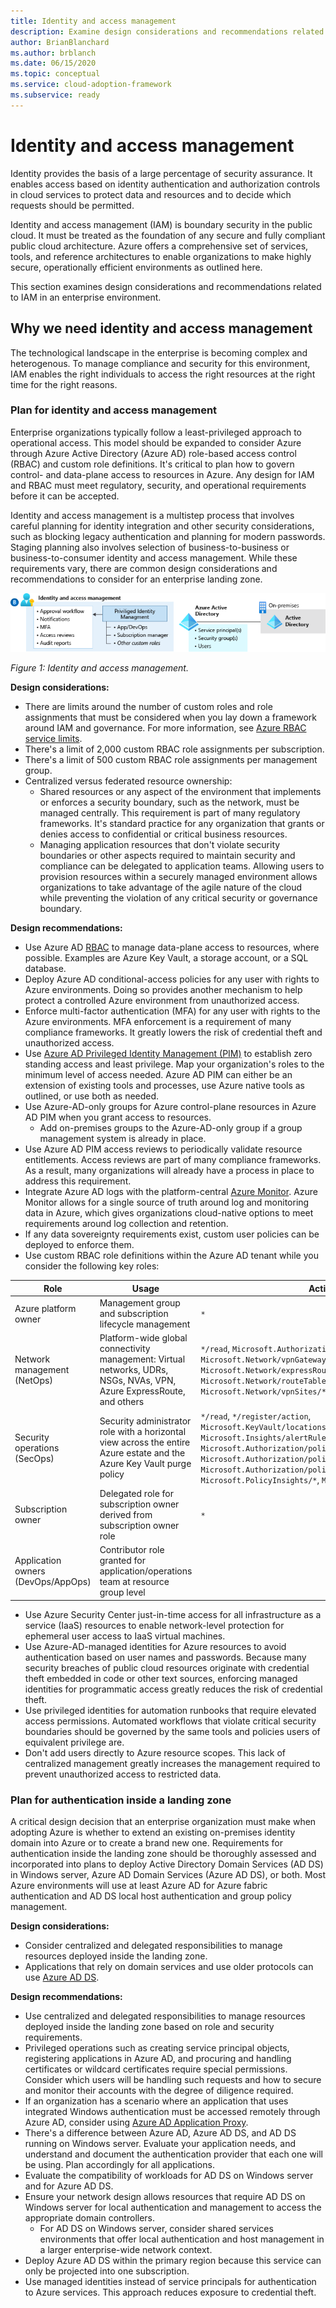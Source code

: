 ```yaml
---
title: Identity and access management
description: Examine design considerations and recommendations related to identity and access management in an enterprise environment.
author: BrianBlanchard
ms.author: brblanch
ms.date: 06/15/2020
ms.topic: conceptual
ms.service: cloud-adoption-framework
ms.subservice: ready
---
```


# Identity and access management

Identity provides the basis of a large percentage of security assurance. It enables access based on identity authentication and authorization controls in cloud services to protect data and resources and to decide which requests should be permitted.

Identity and access management (IAM) is boundary security in the public cloud. It must be treated as the foundation of any secure and fully compliant public cloud architecture. Azure offers a comprehensive set of services, tools, and reference architectures to enable organizations to make highly secure, operationally efficient environments as outlined here.

This section examines design considerations and recommendations related to IAM in an enterprise environment.

## Why we need identity and access management

The technological landscape in the enterprise is becoming complex and heterogenous. To manage compliance and security for this environment, IAM enables the right individuals to access the right resources at the right time for the right reasons.

### Plan for identity and access management

Enterprise organizations typically follow a least-privileged approach to operational access. This model should be expanded to consider Azure through Azure Active Directory (Azure AD) role-based access control (RBAC) and custom role definitions. It's critical to plan how to govern control- and data-plane access to resources in Azure. Any design for IAM and RBAC must meet regulatory, security, and operational requirements before it can be accepted.

Identity and access management is a multistep process that involves careful planning for identity integration and other security considerations, such as blocking legacy authentication and planning for modern passwords. Staging planning also involves selection of business-to-business or business-to-consumer identity and access management. While these requirements vary, there are common design considerations and recommendations to consider for an enterprise landing zone.

![Diagram that shows identity and access management.](./media/iam.png)

_Figure 1: Identity and access management._

**Design considerations:**

- There are limits around the number of custom roles and role assignments that must be considered when you lay down a framework around IAM and governance. For more information, see [Azure RBAC service limits](/azure/azure-resource-manager/management/azure-subscription-service-limits#role-based-access-control-limits).
- There's a limit of 2,000 custom RBAC role assignments per subscription.
- There's a limit of 500 custom RBAC role assignments per management group.
- Centralized versus federated resource ownership:
  - Shared resources or any aspect of the environment that implements or enforces a security boundary, such as the network, must be managed centrally. This requirement is part of many regulatory frameworks. It's standard practice for any organization that grants or denies access to confidential or critical business resources.
  - Managing application resources that don't violate security boundaries or other aspects required to maintain security and compliance can be delegated to application teams. Allowing users to provision resources within a securely managed environment allows organizations to take advantage of the agile nature of the cloud while preventing the violation of any critical security or governance boundary.

<!-- docsTest:ignore Azure-AD-only Azure-AD-managed -->

**Design recommendations:**

- Use Azure AD [RBAC](/azure/role-based-access-control/overview) to manage data-plane access to resources, where possible. Examples are Azure Key Vault, a storage account, or a SQL database.
- Deploy Azure AD conditional-access policies for any user with rights to Azure environments. Doing so provides another mechanism to help protect a controlled Azure environment from unauthorized access.
- Enforce multi-factor authentication (MFA) for any user with rights to the Azure environments. MFA enforcement is a requirement of many compliance frameworks. It greatly lowers the risk of credential theft and unauthorized access.
- Use [Azure AD Privileged Identity Management (PIM)](/azure/active-directory/privileged-identity-management/pim-configure) to establish zero standing access and least privilege. Map your organization's roles to the minimum level of access needed. Azure AD PIM can either be an extension of existing tools and processes, use Azure native tools as outlined, or use both as needed.
- Use Azure-AD-only groups for Azure control-plane resources in Azure AD PIM when you grant access to resources.
  - Add on-premises groups to the Azure-AD-only group if a group management system is already in place.
- Use Azure AD PIM access reviews to periodically validate resource entitlements. Access reviews are part of many compliance frameworks. As a result, many organizations will already have a process in place to address this requirement.
- Integrate Azure AD logs with the platform-central [Azure Monitor](/azure/active-directory/reports-monitoring/concept-activity-logs-azure-monitor). Azure Monitor allows for a single source of truth around log and monitoring data in Azure, which gives organizations cloud-native options to meet requirements around log collection and retention.
- If any data sovereignty requirements exist, custom user policies can be deployed to enforce them.
- Use custom RBAC role definitions within the Azure AD tenant while you consider the following key roles:

| Role | Usage | Actions | No actions |
|---|---|---|---|
| Azure platform owner               | Management group and subscription lifecycle management                                                           | `*`                                                                                                                                                                                                                  |                                                                                                                                                                                         |
| Network management (NetOps)        | Platform-wide global connectivity management: Virtual networks, UDRs, NSGs, NVAs, VPN, Azure ExpressRoute, and others            | `*/read`, `Microsoft.Authorization/*/write`, `Microsoft.Network/vpnGateways/*`, `Microsoft.Network/expressRouteCircuits/*`, `Microsoft.Network/routeTables/write`, `Microsoft.Network/vpnSites/*`                              |                                                                                                                                                                               |
| Security operations (SecOps)       | Security administrator role with a horizontal view across the entire Azure estate and the Azure Key Vault purge policy | `*/read`, `*/register/action`, `Microsoft.KeyVault/locations/deletedVaults/purge/action`, `Microsoft.Insights/alertRules/*`, `Microsoft.Authorization/policyDefinitions/*`, `Microsoft.Authorization/policyAssignments/*`, `Microsoft.Authorization/policySetDefinitions/*`, `Microsoft.PolicyInsights/*`, `Microsoft.Security/*` |                                                                            |
| Subscription owner                 | Delegated role for subscription owner derived from subscription owner role                                       | `*`                                                                                                                                                                                                                  | `Microsoft.Authorization/*/write`, `Microsoft.Network/vpnGateways/*`, `Microsoft.Network/expressRouteCircuits/*`, `Microsoft.Network/routeTables/write`, `Microsoft.Network/vpnSites/*` |
| Application owners (DevOps/AppOps) | Contributor role granted for application/operations team at resource group level                                 |                                                                                                                                                                                                                    | `Microsoft.Network/publicIPAddresses/write`, `Microsoft.Network/virtualNetworks/write`, `Microsoft.KeyVault/locations/deletedVaults/purge/action`                                         |

- Use Azure Security Center just-in-time access for all infrastructure as a service (IaaS) resources to enable network-level protection for ephemeral user access to IaaS virtual machines.
- Use Azure-AD-managed identities for Azure resources to avoid authentication based on user names and passwords. Because many security breaches of public cloud resources originate with credential theft embedded in code or other text sources, enforcing managed identities for programmatic access greatly reduces the risk of credential theft.
- Use privileged identities for automation runbooks that require elevated access permissions. Automated workflows that violate critical security boundaries should be governed by the same tools and policies users of equivalent privilege are.
- Don't add users directly to Azure resource scopes. This lack of centralized management greatly increases the management required to prevent unauthorized access to restricted data.

### Plan for authentication inside a landing zone

A critical design decision that an enterprise organization must make when adopting Azure is whether to extend an existing on-premises identity domain into Azure or to create a brand new one. Requirements for authentication inside the landing zone should be thoroughly assessed and incorporated into plans to deploy Active Directory Domain Services (AD DS) in Windows server, Azure AD Domain Services (Azure AD DS), or both. Most Azure environments will use at least Azure AD for Azure fabric authentication and AD DS local host authentication and group policy management.

**Design considerations:**

- Consider centralized and delegated responsibilities to manage resources deployed inside the landing zone.
- Applications that rely on domain services and use older protocols can use [Azure AD DS](/azure/active-directory-domain-services).

**Design recommendations:**

- Use centralized and delegated responsibilities to manage resources deployed inside the landing zone based on role and security requirements.
- Privileged operations such as creating service principal objects, registering applications in Azure AD, and procuring and handling certificates or wildcard certificates require special permissions. Consider which users will be handling such requests and how to secure and monitor their accounts with the degree of diligence required.
- If an organization has a scenario where an application that uses integrated Windows authentication must be accessed remotely through Azure AD, consider using [Azure AD Application Proxy](/azure/active-directory/manage-apps/application-proxy).
- There's a difference between Azure AD, Azure AD DS, and AD DS running on Windows server. Evaluate your application needs, and understand and document the authentication provider that each one will be using. Plan accordingly for all applications.
- Evaluate the compatibility of workloads for AD DS on Windows server and for Azure AD DS.
- Ensure your network design allows resources that require AD DS on Windows server for local authentication and management to access the appropriate domain controllers.
  - For AD DS on Windows server, consider shared services environments that offer local authentication and host management in a larger enterprise-wide network context.
- Deploy Azure AD DS within the primary region because this service can only be projected into one subscription.
- Use managed identities instead of service principals for authentication to Azure services. This approach reduces exposure to credential theft.

